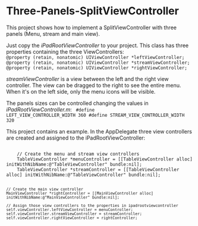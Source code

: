 Three-Panels-SplitViewController
================================

This project shows how to implement a SplitViewController with three panels (Menu, stream and main view).

Just copy the *iPadRootViewController* to your project. This class has three properties containing the three ViewControllers:
<code>
@property (retain, nonatomic) UIViewController *leftViewController;
@property (retain, nonatomic) UIViewController *streamViewController;
@property (retain, nonatomic) UIViewController *rightViewController;
</code>

*streamViewController* is a view between the left and the right view controller. The view can be dragged to the right to see the entire menu. When it's on the left side, only the menu icons will be visible.

The panels sizes can be controlled changing the values in *iPadRootViewController.m*:
<code>
#define LEFT_VIEW_CONTROLLER_WIDTH      360
#define STREAM_VIEW_CONTROLLER_WIDTH    320
</code>

This project contains an example. In the AppDelegate three view controllers are created and assigned to the iPadRootViewController:

<code>
    // Create the menu and stream view controllers
    TableViewController *menuController = [[TableViewController alloc] initWithNibName:@"TableViewController" bundle:nil];
    TableViewController *streamController = [[TableViewController alloc] initWithNibName:@"TableViewController" bundle:nil];
    
    // Create the main view controller
    MainViewController *rightController = [[MainViewController alloc] initWithNibName:@"MainViewController" bundle:nil];
    
    // Assign those view controllers to the properties in ipadrootviewcontroller
    self.viewController.leftViewController = menuController;
    self.viewController.streamViewController = streamController;
    self.viewController.rightViewController = rightController;
</code>